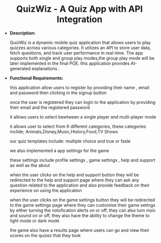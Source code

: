 <div style="text-align: center;">
    <h1>QuizWiz - A Quiz App with API Integration</h1>
</div>
<ul><li><strong>Description:</strong></li></ul>
<ul>QuizWiz is a dynamic mobile quiz  application that allows users to play quizzes across various categories. It utilizes an API to store user data, fetch questions, and track user performance in real-time. The app supports both single and group play modes,the group play mode will be later implemented in the final POE. this application provides AI-generated explanations .
</ul>

<ul><li><strong>Functional Requirements:</strong></li></ul>

<ul>this application allow users to register by providing their name , email and password then clicking in the signup button 
<ul></ul>once the user is registered they can  login to the application by providing their email and the registered password </ul>
</ul>
<ul>it allows users to select bewtween a single player and mutli-player mode 
</ul>
<ul>it allows user to select from 6 different categories, these categories inclide; Animals,Disney,Music,History,Food,TV Shows
</ul>
<ul>our quiz templates include: multiple choice and true or fasle 
</ul>
<ul>we also implemented a app settings for the game </ul>
<ul> these settings include profile settings , game settings , help and support as well as the about </ul>
<ul>when the user clicks on the help and support button they will be redirected to the help and support page where they can ask any question related to the application and also provide feedback on their experience on using  the application  </ul>
<ul>when the user clicks on the game settings button they will be redirected to the game settings page where they can customise their game settngs by either turning  the notofication  alerts on or off, they can also turn msic and sound on or off, they also have the ability to change the theme to  light mode or dark mode </ul>
<ul>the game also have a results page where users can go and view their scores on the quizez that they took </ul>



